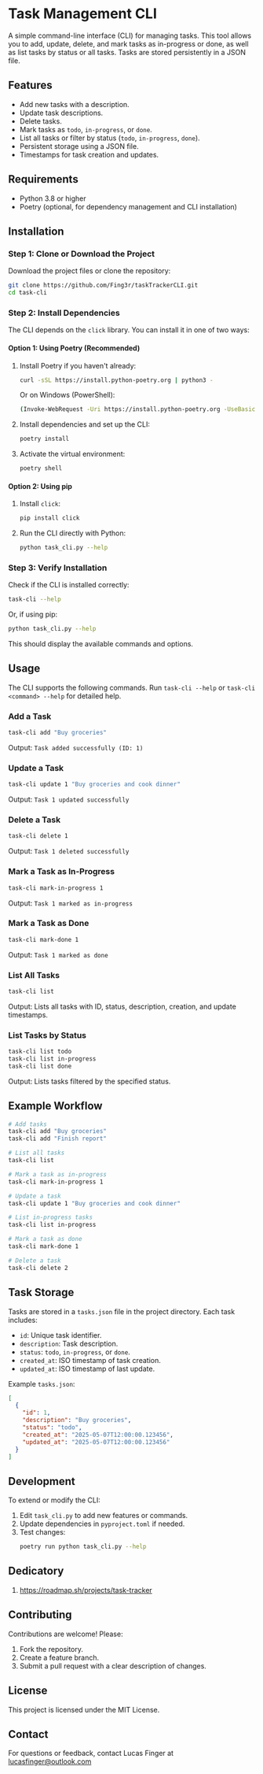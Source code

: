 # Task Management CLI

A simple command-line interface (CLI) for managing tasks. This tool allows you to add, update, delete, and mark tasks as in-progress or done, as well as list tasks by status or all tasks. Tasks are stored persistently in a JSON file.

## Features
- Add new tasks with a description.
- Update task descriptions.
- Delete tasks.
- Mark tasks as `todo`, `in-progress`, or `done`.
- List all tasks or filter by status (`todo`, `in-progress`, `done`).
- Persistent storage using a JSON file.
- Timestamps for task creation and updates.

## Requirements
- Python 3.8 or higher
- Poetry (optional, for dependency management and CLI installation)

## Installation

### Step 1: Clone or Download the Project
Download the project files or clone the repository:
```bash
git clone https://github.com/Fing3r/taskTrackerCLI.git
cd task-cli
```

### Step 2: Install Dependencies
The CLI depends on the `click` library. You can install it in one of two ways:

#### Option 1: Using Poetry (Recommended)
1. Install Poetry if you haven't already:
   ```bash
   curl -sSL https://install.python-poetry.org | python3 -
   ```
   Or on Windows (PowerShell):
   ```bash
   (Invoke-WebRequest -Uri https://install.python-poetry.org -UseBasicParsing).Content | python -
   ```

2. Install dependencies and set up the CLI:
   ```bash
   poetry install
   ```

3. Activate the virtual environment:
   ```bash
   poetry shell
   ```

#### Option 2: Using pip
1. Install `click`:
   ```bash
   pip install click
   ```

2. Run the CLI directly with Python:
   ```bash
   python task_cli.py --help
   ```

### Step 3: Verify Installation
Check if the CLI is installed correctly:
```bash
task-cli --help
```
Or, if using pip:
```bash
python task_cli.py --help
```

This should display the available commands and options.

## Usage
The CLI supports the following commands. Run `task-cli --help` or `task-cli <command> --help` for detailed help.

### Add a Task
```bash
task-cli add "Buy groceries"
```
Output: `Task added successfully (ID: 1)`

### Update a Task
```bash
task-cli update 1 "Buy groceries and cook dinner"
```
Output: `Task 1 updated successfully`

### Delete a Task
```bash
task-cli delete 1
```
Output: `Task 1 deleted successfully`

### Mark a Task as In-Progress
```bash
task-cli mark-in-progress 1
```
Output: `Task 1 marked as in-progress`

### Mark a Task as Done
```bash
task-cli mark-done 1
```
Output: `Task 1 marked as done`

### List All Tasks
```bash
task-cli list
```
Output: Lists all tasks with ID, status, description, creation, and update timestamps.

### List Tasks by Status
```bash
task-cli list todo
task-cli list in-progress
task-cli list done
```
Output: Lists tasks filtered by the specified status.

## Example Workflow
```bash
# Add tasks
task-cli add "Buy groceries"
task-cli add "Finish report"

# List all tasks
task-cli list

# Mark a task as in-progress
task-cli mark-in-progress 1

# Update a task
task-cli update 1 "Buy groceries and cook dinner"

# List in-progress tasks
task-cli list in-progress

# Mark a task as done
task-cli mark-done 1

# Delete a task
task-cli delete 2
```

## Task Storage
Tasks are stored in a `tasks.json` file in the project directory. Each task includes:
- `id`: Unique task identifier.
- `description`: Task description.
- `status`: `todo`, `in-progress`, or `done`.
- `created_at`: ISO timestamp of task creation.
- `updated_at`: ISO timestamp of last update.

Example `tasks.json`:
```json
[
  {
    "id": 1,
    "description": "Buy groceries",
    "status": "todo",
    "created_at": "2025-05-07T12:00:00.123456",
    "updated_at": "2025-05-07T12:00:00.123456"
  }
]
```

## Development
To extend or modify the CLI:
1. Edit `task_cli.py` to add new features or commands.
2. Update dependencies in `pyproject.toml` if needed.
3. Test changes:
   ```bash
   poetry run python task_cli.py --help
   ```

## Dedicatory
1. https://roadmap.sh/projects/task-tracker

## Contributing
Contributions are welcome! Please:
1. Fork the repository.
2. Create a feature branch.
3. Submit a pull request with a clear description of changes.

## License
This project is licensed under the MIT License.

## Contact
For questions or feedback, contact Lucas Finger at lucasfinger@outlook.com
